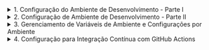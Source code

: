 <details>
<summary>1. Configuração do Ambiente de Desenvolvimento - Parte I</summary>

## Descrição
Nesta etapa, vamos configurar o ambiente de desenvolvimento para o projeto Django. Isso inclui a criação do repositório Git, instalação do Django, configuração do banco de dados e preparação do ambiente virtual.

### Passos:
1. **Criar Repositório no GitHub**
   - Acesse sua conta no GitHub e crie um novo repositório chamado `blog-api`.
   - Adicione um `.gitignore` para projetos Django, que pode ser gerado automaticamente ao criar o repositório ou copiado de templates comuns.

2. **Instalar Python e Configurar Ambiente Virtual**
   - Certifique-se de que o Python esteja instalado em sua máquina (`python --version`).
   - Crie um ambiente virtual:
     ```bash
     python -m venv venv
     ```
   - Ative o ambiente virtual:
     - **Windows**: `venv\Scripts\activate`
     - **Linux/Mac**: `source venv/bin/activate`

3. **Instalar Django e Dependências**
   - Com o ambiente virtual ativo, instale o Django:
     ```bash
     pip install django
     ```
   - Verifique se a instalação foi bem-sucedida:
     ```bash
     python -m django --version
     ```

4. **Criar Projeto Django**
   - Inicie um novo projeto Django chamado `blog`:
     ```bash
     django-admin startproject blog
     cd blog
     ```

5. **Configurar Banco de Dados**
   - Inicialmente, utilizaremos o banco de dados SQLite. As configurações já estão presentes no arquivo `settings.py` do projeto.
   - Crie as tabelas necessárias com:
     ```bash
     python manage.py migrate
     ```

6. **Iniciar Servidor de Desenvolvimento**
   - Execute o servidor para testar a configuração:
     ```bash
     python manage.py runserver
     ```
   - Acesse `http://localhost:8000/` no navegador para confirmar se tudo está funcionando.

### Evidências:
![image](https://example.com/image1.png)
![image](https://example.com/image2.png)
</details>

<details>
<summary>2. Configuração de Ambiente de Desenvolvimento - Parte II</summary>

## Descrição
Configurar PostgreSQL como o banco de dados para o projeto Django. Inclui instalação, configuração e migração de banco de dados.

### Passos:
1. **Instalar PostgreSQL**
   - Baixe e instale o PostgreSQL a partir do [site oficial](https://www.postgresql.org/download/).

2. **Instalar DBeaver**
   - Use o DBeaver para gerenciar o banco de dados PostgreSQL. Baixe a ferramenta [aqui](https://dbeaver.io/download/).

3. **Criar Banco de Dados**
   - Crie um novo banco de dados chamado `blog_api` usando o DBeaver ou comandos SQL no terminal do PostgreSQL.

4. **Instalar `psycopg2`**
   - `psycopg2` é necessário para conectar o Django ao PostgreSQL:
     ```bash
     pip install psycopg2-binary
     ```

5. **Atualizar Configurações do Banco de Dados no `settings.py`**
   - No arquivo `blog/settings.py`, configure o banco de dados:
     ```python
     DATABASES = {
         'default': {
             'ENGINE': 'django.db.backends.postgresql',
             'NAME': 'blog_api',
             'USER': 'postgres',
             'PASSWORD': 'password',
             'HOST': 'localhost',
             'PORT': '5432',
         }
     }
     ```

6. **Migrar Banco de Dados**
   - Aplique as migrações para criar tabelas no PostgreSQL:
     ```bash
     python manage.py migrate
     ```

### Evidências:
![image](https://example.com/image3.png)
![image](https://example.com/image4.png)
</details>

<details> <summary>3. Gerenciamento de Variáveis de Ambiente e Configurações por Ambiente</summary>

## Descrição

Para tornar o projeto mais seguro e escalável, é necessário gerenciar variáveis de ambiente e configurar o Django para diferentes ambientes (desenvolvimento, teste e produção).

## Instalação do Gerenciador de Variáveis de Ambiente

Instale o pacote `python-decouple` para gerenciar variáveis de ambiente:

```bash
pip install python-decouple
```
## Configuração do `.env` e `.env.example`

Crie um arquivo `.env` na raiz do projeto para armazenar variáveis sensíveis como chaves secretas, credenciais de banco de dados e outras configurações específicas do ambiente.

Crie um arquivo `.env.example` para fornecer um modelo de como deve ser configurado o `.env`, facilitando o setup para outros desenvolvedores.

**Exemplo de `.env`:**

```python
SECRET_KEY=your-secret-key-here
DEBUG=True
DB_NAME=blog_development
DB_USER=postgres
DB_PASSWORD=mysecretpassword
DB_HOST=localhost
DB_PORT=5432

```

## Configurações Diferenciadas por Ambiente
- Crie diferentes arquivos de configuração para ambientes de desenvolvimento, teste e produção. Isso ajuda a manter variáveis específicas para cada um desses contextos.
```python
settings/
    ├── base.py          # Configurações comuns a todos os ambientes
    ├── development.py   # Configurações específicas para desenvolvimento
    ├── production.py    # Configurações específicas para produção
    ├── staging.py       # Configurações específicas para ambiente de homologação (opcional)

```
Exemplo de base.py:

```python
from decouple import config

SECRET_KEY = config('SECRET_KEY')
DEBUG = config('DEBUG', default=False, cast=bool)

DATABASES = {
    'default': {
        'ENGINE': 'django.db.backends.postgresql',
        'NAME': config('DB_NAME'),
        'USER': config('DB_USER'),
        'PASSWORD': config('DB_PASSWORD'),
        'HOST': config('DB_HOST'),
        'PORT': config('DB_PORT', default='5432'),
    }
}
```

# Configuração para Diferentes Ambientes

## Desenvolvimento (`development.py`)

Inclua configurações que são específicas para desenvolvimento, como `DEBUG=True` e `ALLOWED_HOSTS` definidos para `localhost`:

```python
from .base import *

DEBUG = True

ALLOWED_HOSTS = ['localhost', '127.0.0.1']

# Configurações adicionais específicas para desenvolvimento podem ser adicionadas aqui
```

## Produção (production.py)

No ambiente de produção, garanta que DEBUG=False, defina ALLOWED_HOSTS para incluir o domínio do seu site, e configure variáveis adicionais para melhorar a segurança e a performance:

```python
from .base import *

DEBUG = False

ALLOWED_HOSTS = ['yourwebsite.com']

# Configurações adicionais específicas para produção
SECURE_SSL_REDIRECT = True
SESSION_COOKIE_SECURE = True
CSRF_COOKIE_SECURE = True
```

## Comando para Selecionar o Ambiente

Para facilitar a execução do projeto em diferentes ambientes, crie um script que permita selecionar qual configuração usar ao iniciar o Django.

Crie um Script de Gerenciamento Personalizado

Crie um arquivo chamado manage_env.py na raiz do projeto, com o seguinte conteúdo:

```python
import os
import sys

if __name__ == "__main__":
    # Definir qual ambiente usar
    env = sys.argv[1] if len(sys.argv) > 1 else "development"
    os.environ.setdefault("DJANGO_SETTINGS_MODULE", f"blog.settings.{env}")

    try:
        from django.core.management import execute_from_command_line
    except ImportError as exc:
        raise ImportError(
            "Couldn't import Django. Are you sure it's installed and "
            "available on your PYTHONPATH environment variable? Did you "
            "forget to activate a virtual environment?"
        ) from exc
    execute_from_command_line(sys.argv[2:])

```

## Como Usar o Script

Para iniciar o ambiente de desenvolvimento:
```bash
python manage_env.py development runserver
```

Para aplicar migrações no ambiente de produção:
```bash
python manage_env.py production migrate
```

</details>

<details>
  <summary>4. Configuração para Integração Contínua com GitHub Actions</summary>

### Configuração de CI/CD Usando GitHub Actions

Para automatizar a execução de testes e verificar se as alterações estão funcionando corretamente em cada commit ou Pull Request, vamos configurar um pipeline simples usando GitHub Actions.

#### Criar Workflow no GitHub Actions

**Adicionar Arquivo de Workflow**

Crie um diretório chamado `.github/workflows` na raiz do seu projeto e adicione um arquivo chamado `ci.yml`:

```yaml
name: CI Pipeline

on:
  push:
    branches:
      - main
      - develop
  pull_request:
    branches:
      - main
      - develop

jobs:
  test:
    runs-on: ubuntu-latest

    services:
      postgres:
        image: postgres:13
        env:
          POSTGRES_DB: ${{ secrets.DB_NAME }}
          POSTGRES_USER: ${{ secrets.DB_USER }}
          POSTGRES_PASSWORD: ${{ secrets.DB_PASSWORD }}
        options: >-
          --health-cmd "pg_isready -U ${{ secrets.DB_USER }}" 
          --health-interval 10s 
          --health-timeout 5s 
          --health-retries 5
        ports:
          - 5432:5432

    steps:
      - name: Check out repository
        uses: actions/checkout@v2

      - name: Set up Python
        uses: actions/setup-python@v2
        with:
          python-version: 3.9

      - name: Install dependencies
        run: |
          python -m pip install --upgrade pip
          pip install -r requirements.txt

      - name: Run migrations
        run: |
          python manage.py migrate --settings=settings.base

      - name: Run tests
        run: |
          python manage.py test --settings=settings.base
```
### Explicação:
- `on`: Define quando o workflow será executado (em push para main e develop, e em PRs).
- `services`: Inicia um container PostgreSQL para que os testes sejam executados em um ambiente similar ao de produção.
- `steps`: Cada etapa executa um comando específico:
- `Check out repository`: Faz checkout do repositório.
- `Set up Python`: Configura o Python na versão desejada.
- `Install dependencies`: Instala as dependências definidas no requirements.txt.
- `Run migrations`: Aplica as migrações do banco de dados.
- `Run tests`: Executa os testes.

### Configurar Segredos no GitHub

Certifique-se de adicionar os seguintes segredos no repositório para que as credenciais do banco de dados não fiquem expostas:
```
DB_NAME
DB_USER
DB_PASSWORD
```
Esses segredos são configurados diretamente no repositório, em Settings > Secrets.

